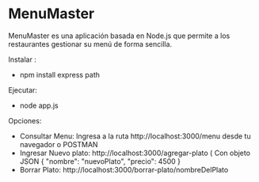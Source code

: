 # MenuMaster
MenuMaster es una aplicación basada en Node.js que permite a los restaurantes gestionar su menú de forma sencilla.

Instalar :
- npm install express path

Ejecutar:
- node app.js

Opciones:
- Consultar Menu: Ingresa a la ruta http://localhost:3000/menu desde tu navegador o POSTMAN
- Ingresar Nuevo plato: http://localhost:3000/agregar-plato ( Con objeto JSON { "nombre": "nuevoPlato", "precio": 4500 }
- Borrar Plato:  http://localhost:3000/borrar-plato/nombreDelPlato 

